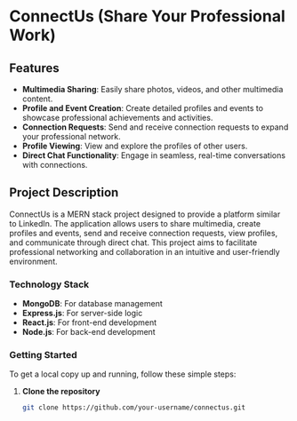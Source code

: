 # ConnectUs (Share Your Professional Work)

## Features

- **Multimedia Sharing**: Easily share photos, videos, and other multimedia content.
- **Profile and Event Creation**: Create detailed profiles and events to showcase professional achievements and activities.
- **Connection Requests**: Send and receive connection requests to expand your professional network.
- **Profile Viewing**: View and explore the profiles of other users.
- **Direct Chat Functionality**: Engage in seamless, real-time conversations with connections.

## Project Description

ConnectUs is a MERN stack project designed to provide a platform similar to LinkedIn. The application allows users to share multimedia, create profiles and events, send and receive connection requests, view profiles, and communicate through direct chat. This project aims to facilitate professional networking and collaboration in an intuitive and user-friendly environment.

### Technology Stack

- **MongoDB**: For database management
- **Express.js**: For server-side logic
- **React.js**: For front-end development
- **Node.js**: For back-end development

### Getting Started

To get a local copy up and running, follow these simple steps:

1. **Clone the repository**
   ```bash
   git clone https://github.com/your-username/connectus.git
